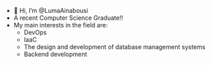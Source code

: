 - 👋 Hi, I’m @LumaAinabousi
- A recent Computer Science Graduate!!
- My main interests in the field are:
  - DevOps
  - IaaC
  - The design and development of database management systems
  - Backend development

<!---
LumaAinabousi/LumaAinabousi is a  special  repository because its `README.md` (this file) appears on your GitHub profile.
You can click the Preview link to take a look at your changes.
--->
